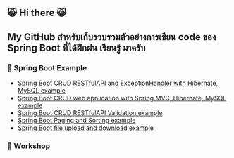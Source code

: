 ## :smile_cat: Hi there :smile_cat:
## My GitHub สำหรับเก็บรวบรวมตัวอย่างการเขียน code ของ Spring Boot ที่ได้ฝึกฝน เรียนรู้ มาครับ
<!--
**dsakda/dsakda** is a ✨ _special_ ✨ repository because its `README.md` (this file) appears on your GitHub profile.

Here are some ideas to get you started:

- 🔭 I’m currently working on ...
- 🌱 I’m currently learning ...
- 👯 I’m looking to collaborate on ...
- 🤔 I’m looking for help with ...
- 💬 Ask me about ...
- 📫 How to reach me: ...
- 😄 Pronouns: ...
- ⚡ Fun fact: ...
-->
### :green_heart: Spring Boot Example
* [Spring Boot CRUD RESTfulAPI and ExceptionHandler with Hibernate, MySQL example](https://github.com/dsakda/Spring-Boot-CRUD-RESTfulAPI-and-ExceptionHandler-Hibernate-MySQL-example)
* [Spring Boot CRUD web application with Spring MVC, Hibernate, MySQL example](https://github.com/dsakda/Spring-Boot-CRUD-SpringMVC-Hibernate-MySQL-example)
* [Spring Boot CRUD RESTfulAPI Validation example](https://github.com/dsakda/Spring-Boot-RESTfulAPI-Validation-example)
* [Spring Boot Paging and Sorting example](https://github.com/dsakda/Spring-Boot-Spring-Data-JPA-Paging-And-Sorting-example)
* [Spring Boot file upload and download example](https://github.com/dsakda/Spring-Boot-File-Upload-And-Download-example)
### :green_heart: Workshop

